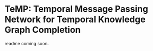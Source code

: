 # TeMP: Temporal Message Passing Network for Temporal Knowledge Graph Completion
readme coming soon.
